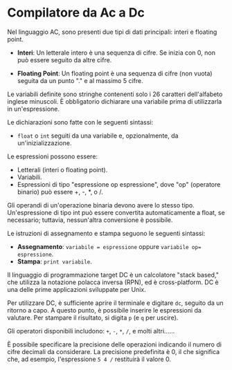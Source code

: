 # Compilatore da Ac a Dc

Nel linguaggio AC, sono presenti due tipi di dati principali: interi e floating point.

- **Interi**: Un letterale intero è una sequenza di cifre. Se inizia con 0, non può essere seguito da altre cifre.

- **Floating Point**: Un floating point è una sequenza di cifre (non vuota) seguita da un punto "." e al massimo 5 cifre.

Le variabili definite sono stringhe contenenti solo i 26 caratteri dell'alfabeto inglese minuscoli. È obbligatorio dichiarare una variabile prima di utilizzarla in un'espressione.

Le dichiarazioni sono fatte con le seguenti sintassi:

- `float` o `int` seguiti da una variabile e, opzionalmente, da un'inizializzazione.

Le espressioni possono essere:

- Letterali (interi o floating point).
- Variabili.
- Espressioni di tipo "espressione op espressione", dove "op" (operatore binario) può essere +, -, *, o /.

Gli operandi di un'operazione binaria devono avere lo stesso tipo. Un'espressione di tipo int può essere convertita automaticamente a float, se necessario; tuttavia, nessun'altra conversione è possibile.

Le istruzioni di assegnamento e stampa seguono le seguenti sintassi:

- **Assegnamento**: `variabile = espressione` oppure `variabile op= espressione`.
- **Stampa**: `print variabile`.

Il linguaggio di programmazione target DC è un calcolatore "stack based," che utilizza la notazione polacca inversa (RPN), ed è cross-platform. DC è una delle prime applicazioni sviluppate per Unix.

Per utilizzare DC, è sufficiente aprire il terminale e digitare `dc`, seguito da un ritorno a capo. A questo punto, è possibile inserire le espressioni da valutare. Per stampare il risultato, si digita `p` (e `q` per uscire).

Gli operatori disponibili includono: `+`, `-`, `*`, `/`, e molti altri......

È possibile specificare la precisione delle operazioni indicando il numero di cifre decimali da considerare. La precisione predefinita è 0, il che significa che, ad esempio, l'espressione `5 4 /` restituirà il valore 0.
